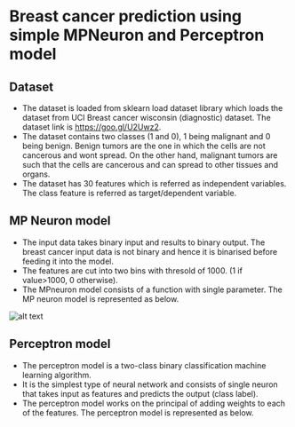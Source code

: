 # Breast cancer prediction using simple MPNeuron and Perceptron model

## Dataset
* The dataset is loaded from sklearn load dataset library which loads the dataset from UCI Breast cancer wisconsin (diagnostic) dataset. The dataset link is https://goo.gl/U2Uwz2.
* The dataset contains two classes (1 and 0), 1 being malignant and 0 being benign. Benign tumors are the one in which the cells are not cancerous and wont spread. On the other hand, malignant tumors are such that the cells are cancerous and can spread to other tissues and organs.
* The dataset has 30 features which is referred as independent variables. The class feature is referred as target/dependent variable.

## MP Neuron model

* The input data takes binary input and results to binary output. The breast cancer input data is not binary and hence it is binarised before feeding it into the model.
* The features are cut into two bins with thresold of 1000. (1 if value>1000, 0 otherwise).
* The MPneuron model consists of a function with single parameter. The MP neuron model is represented as below.

![alt text](https://github.com/rasunag27/Breast_cancer_prediction/blob/main/MPneuron.JPG?raw=true)

## Perceptron model

* The perceptron model is a two-class binary classification machine learning algorithm. 
* It is the simplest type of neural network and consists of single neuron that takes input as features and predicts the output (class label).
* The perceptron model works on the principal of adding weights to each of the features. The perceptron model is represented as below.



